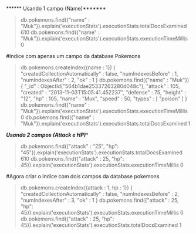 ****** Usando 1 campo (Name)*******
> db.pokemons.find({"name" : "Muk"}).explain('executionStats').executionStats.totalDocsExamined
610
> db.pokemons.find({"name" : "Muk"}).explain('executionStats').executionStats.executionTimeMillis
0

#Indice com apenas um campo da database Pokemons
> db.pokemons.createIndex({name : 1})
{
        "createdCollectionAutomatically" : false,
        "numIndexesBefore" : 1,
        "numIndexesAfter" : 2,
        "ok" : 1
}
> db.pokemons.find({"name" : "Muk"})
{ "_id" : ObjectId("564b1dae25337263280d048c"), "attack" : 105, "created" : "2013-11-03T15:05:41.452237", "defense" : 75, "height" : "12", "hp" : 105, "name" : "Muk", "speed" : 50, "types" : [ "poison" ] }
> db.pokemons.find({"name" : "Muk"}).explain('executionStats').executionStats.executionTimeMillis
0
> db.pokemons.find({"name" : "Muk"}).explain('executionStats').executionStats.totalDocsExamined
1

*****Usando 2 campos (Attack e HP)******

> db.pokemons.find({"attack" : "25", "hp": "45"}).explain('executionStats').executionStats.totalDocsExamined
610
> db.pokemons.find({"attack" : 25, "hp": 45}).explain('executionStats').executionStats.executionTimeMillis
0

#Agora criar o indice com dois campos da database pokemons
> db.pokemons.createIndex({attack : 1, hp : 1})
{
        "createdCollectionAutomatically" : false,
        "numIndexesBefore" : 2,
        "numIndexesAfter" : 3,
        "ok" : 1
}
> db.pokemons.find({"attack" : 25, "hp": 45}).explain('executionStats').executionStats.executionTimeMillis
0
> db.pokemons.find({"attack" : 25, "hp": 45}).explain('executionStats').executionStats.totalDocsExamined
1
